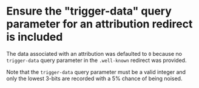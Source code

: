 # Ensure the "trigger-data" query parameter for an attribution redirect is included

The data associated with an attribution was defaulted to `0` because no `trigger-data`
query parameter in the `.well-known` redirect was provided.

Note that the `trigger-data` query parameter must be a valid integer and only the lowest 3-bits
are recorded with a 5% chance of being noised.
